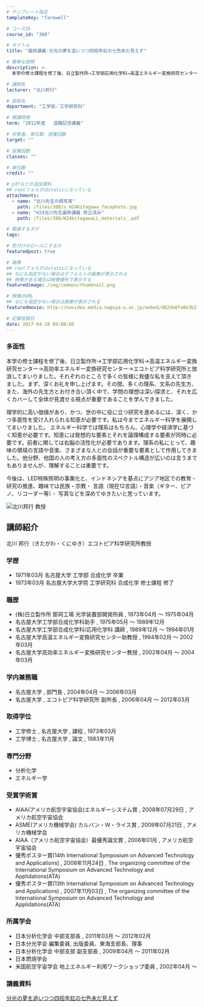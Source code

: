 ```yaml
---
# テンプレート指定
templateKey: "farewell"

# コースID
course_id: "388"

# タイトル
title: "最終講義-分光の夢を追いつつ四拾年虹の七色未だ見えず"

# 簡単な説明
description: >-
  本学の修士課程を修了後、日立製作所→工学部応用化学科→高温エネルギー変換研究センター→高効率エネルギー変換研究センター→エコトピア科学研究所と放浪してまいりました。それぞれのところで多くの皆様に我...

# 講師名
lecturer: "北川邦行"

# 部局名
department: "工学部／工学研究科"

# 開講時限
term: "2012年度	退職記念講義"

# 対象者、単位数、授業回数
target: ""

# 授業回数
classes: ""

# 単位数
credit: ""

# pdfなどの追加資料
## rootフォルダはstaticになっている
attachments: 
  - name: "北川先生の顔写真" 
    path: /files/388/s_H24Kitagawa_facephoto.jpg
  - name: "H24北川先生最終講義 修正済み" 
    path: /files/388/H24kitagawaLL_materials_.pdf

# 関連するタグ
tags:

# 色付けのロールにするか
featuredpost: true

# 画像
## rootフォルダはstaticになっている
## なにも指定がない場合はデフォルトの画像が表示される
## 映像がある場合は映像優先で表示する
featuredimage: /img/common/thumbnail.png

# 映像のURL
## なにも指定がない場合は画像が表示される
featuredmovie: http://nuvideo.media.nagoya-u.ac.jp/embed/d82de8fa0e3b2f566f4da6ff60ba2e2a7594c2da

# 記事投稿日
date: 2017-04-18 09:08:05
---
```


### 多面性

本学の修士課程を修了後、日立製作所→工学部応用化学科→高温エネルギー変換研究センター→高効率エネルギー変換研究センター→エコトピア科学研究所と放浪してまいりました。それぞれのところで多くの皆様に我儘な私を支えて頂き ました。まず、深くお礼を申し上げます。その間、多くの理系、文系の先生方、また、海外の先生方とお付き合い頂く中で、学問の理想は深い探求と、それを広くカバーして全体が見渡せる視点が重要であることを学んできました。

理学的に高い価値があり、かつ、世の中に役に立つ研究を進めるには、深く、かつ多面性を受け入れられる知恵が必要です。私は今までエネルギー科学を展開してまいりました。 エネルギー科学では理系はもちろん、心理学や経済学に基づく知恵が必要です。知恵には発想的な要素とそれを論理構成する要素が同時に必要です。前者に関しては右脳の活性化が必要であります。理系の私にとって、趣味の領域の言語や音楽、さまざまな人との会話が重要な要素として作用してきました。他分野、他国の人の考え方の多面性のスペクトル構造が広いのは言うまでもありませんが、理解することは重要です。

今後は、LED特殊照明の事業化と、インドネシアを基点にアジア地区での教育・研究の推進、趣味では民族・宗教・ 言語（現在12言語）・音楽（ギター、ピアノ、リコーダー等）・ 写真などを深めてゆきたいと思っています。

![北川邦行 教授](/files/388/s_H24Kitagawa_facephoto.jpg) 
## 講師紹介

北川 邦行（きたがわ・くにゆき）エコトピア科学研究所教授

### 学歴

* 1971年03月 名古屋大学 工学部 合成化学 卒業
* 1973年03月 名古屋大学大学院 工学研究科 合成化学 修士課程 修了

### 職歴

* (株)日立製作所 那珂工場 光学装置部開発所員 , 1973年04月 〜 1975年04月
* 名古屋大学工学部合成化学科助手 , 1975年05月 〜 1989年12月
* 名古屋大学工学部合成化学科/応用化学科 講師 , 1989年12月 〜 1994年01月
* 名古屋大学高温エネルギー変換研究センター助教授 , 1994年02月 〜 2002年03月
* 名古屋大学高効率エネルギー変換研究センター教授 , 2002年04月 〜 2004年03月

### 学内兼務職

* 名古屋大学 , 部門長 , 2004年04月 〜 2006年03月
* 名古屋大学 , エコトピア科学研究所 副所長 , 2006年04月 〜 2012年03月

### 取得学位

* 工学修士 , 名古屋大学 , 課程 , 1973年03月
* 工学博士 , 名古屋大学 , 論文 , 1983年11月

### 専門分野

* 分析化学
* エネルギー学

### 受賞学術賞

* AIAA(アメリカ航空宇宙協会)エネルギーシステム賞 , 2008年07月29日 , アメリカ航空宇宙協会
* ASME(アメリカ機械学会) カルバン・Ｗ・ライス賞 , 2009年07月21日 , アメリカ機械学会
* AIAA（アメリカ航空宇宙協会）最優秀論文賞 , 2006年01月 , アメリカ航空宇宙協会
* 優秀ポスター賞(14th International Symposium on Advanced Technology and Applications) , 2008年11月24日 , The organizing committee of the International Symposium on Advanced Technology and Applidations(ATA)
* 優秀ポスター賞(13th International Symposium on Advanced Technology and Applications) , 2007年11月03日 , The organizing committee of the International Symposium on Advanced Technology and Applidations(ATA)

### 所属学会

* 日本分析化学会 中部支部長 , 2011年03月 〜 2012年02月
* 日本分光学会 編集委員, 出版委員、東海支部長、理事
* 日本分析化学会 中部支部 副支部長 , 2009年04月 〜 2011年02月
* 日本燃焼学会
* 米国航空宇宙学会 地上エネルギー利用ワークショップ委員 , 2002年04月 〜

### 講義資料

[分光の夢を追いつつ四拾年虹の七色未だ見えず](/files/388/H24kitagawaLL_materials_.pdf) 
